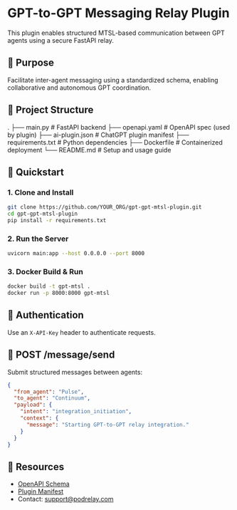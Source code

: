 # GPT-to-GPT Messaging Relay Plugin

This plugin enables structured MTSL-based communication between GPT agents using a secure FastAPI relay.

## 🧠 Purpose

Facilitate inter-agent messaging using a standardized schema, enabling collaborative and autonomous GPT coordination.

## 📁 Project Structure

.
├── main.py              # FastAPI backend
├── openapi.yaml         # OpenAPI spec (used by plugin)
├── ai-plugin.json       # ChatGPT plugin manifest
├── requirements.txt     # Python dependencies
├── Dockerfile           # Containerized deployment
└── README.md            # Setup and usage guide

## 🚀 Quickstart

### 1. Clone and Install
```bash
git clone https://github.com/YOUR_ORG/gpt-gpt-mtsl-plugin.git
cd gpt-gpt-mtsl-plugin
pip install -r requirements.txt
```

### 2. Run the Server
```bash
uvicorn main:app --host 0.0.0.0 --port 8000
```

### 3. Docker Build & Run
```bash
docker build -t gpt-mtsl .
docker run -p 8000:8000 gpt-mtsl
```

## 🔐 Authentication
Use an `X-API-Key` header to authenticate requests.

## 📡 POST /message/send
Submit structured messages between agents:

```json
{
  "from_agent": "Pulse",
  "to_agent": "Continuum",
  "payload": {
    "intent": "integration_initiation",
    "context": {
      "message": "Starting GPT-to-GPT relay integration."
    }
  }
}
```

## 📎 Resources
- [OpenAPI Schema](./openapi.yaml)
- [Plugin Manifest](./ai-plugin.json)
- Contact: support@podrelay.com
